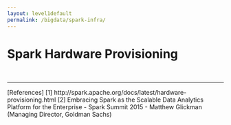 ```yaml
---
layout: level1default 
permalink: /bigdata/spark-infra/
---
```





<h1>Spark Hardware Provisioning</h1>

<div class="piktowrapper-embed" pikto-uid="7443579-spark-hardware" >
    <div class="pikto-canvas-wrap">
        <div class="pikto-canvas"></div>
    </div>
</div>
<script>
    (function(d){
        var js, id="pikto-embed-js", ref=d.getElementsByTagName("script")[0];
        if (d.getElementById(id)) { return;}
        js=d.createElement("script"); js.id=id; js.async=true;
        js.src="https://magic.piktochart.com/assets/embedding/embed.js";
        ref.parentNode.insertBefore(js, ref);
    }(document));
</script>





<br>
<hr>
[References]
[1] http://spark.apache.org/docs/latest/hardware-provisioning.html  
[2] Embracing Spark as the Scalable Data Analytics Platform for the Enterprise - Spark Summit 2015 - Matthew Glickman (Managing Director, Goldman Sachs)


